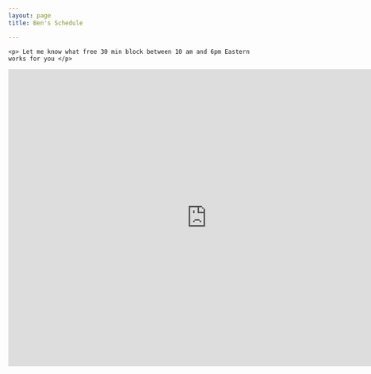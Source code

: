 ```yaml
---
layout: page
title: Ben's Schedule

---
```

<div class="span3">
	
	<p> Let me know what free 30 min block between 10 am and 6pm Eastern works for you </p>
<div id="upcoming"></div><!--/span-->
</div>
<div class="span9">
	<iframe src="https://www.google.com/calendar/embed?title=For%20your%20scheduling%20pleasure&amp;mode=WEEK&amp;height=600&amp;wkst=1&amp;bgcolor=%23FFFFFF&amp;src=kbfjjfm4dl3j1ntns2u358tuhg%40group.calendar.google.com&amp;color=%23113F47&amp;src=bzreinhardt%40gmail.com&amp;color=%23113F47&amp;src=h57al6dl6k677n37osar2l9qi4%40group.calendar.google.com&amp;color=%23113F47&amp;src=osvk6037pva91c7b9bjn1878tk%40group.calendar.google.com&amp;color=%23113F47&amp;src=a5q2j162ms4l75m868mie9fk4s%40group.calendar.google.com&amp;color=%23113F47&amp;src=5lelu1qnjcljf9ceb75mq98ca0%40group.calendar.google.com&amp;color=%23113F47&amp;src=97es47tafgrgbkhceb085odpkg%40group.calendar.google.com&amp;color=%23113F47&amp;src=7at3o9oea6r6p4nsmuuppnhr84%40group.calendar.google.com&amp;color=%23113F47&amp;src=8cmn32ko62e9njqi6qf9dntp5s%40group.calendar.google.com&amp;color=%23113F47&amp;ctz=America%2FNew_York" style=" border-width:0 " width="800" height="600" frameborder="0" scrolling="no"></iframe>
</div><!--/span-->